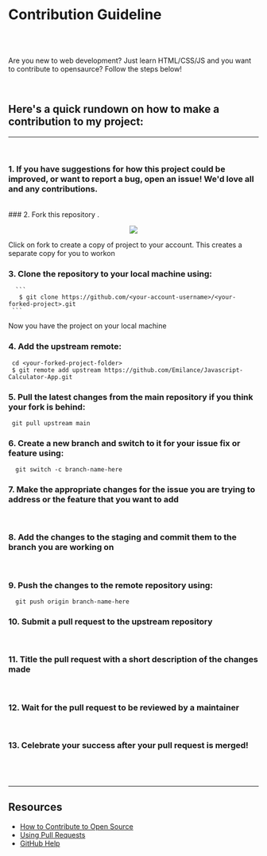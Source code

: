 # Contribution Guideline

<br>

<br>

Are you new to web development? Just learn HTML/CSS/JS and you want to contribute to opensaurce?  Follow the steps below!

<br>

## **Here's a quick rundown on how to make a contribution to my project:**

---

<br>

### 1. If you have suggestions for how this project could be improved, or want to report a bug, open an issue! We'd love all and any contributions.
   <br>
### 2. Fork this repository .
   <p align="center">  <img  src="https://i.imgur.com/P0n6f97.png">  </p>
   Click on fork to create a copy of project to your account. This creates a separate copy for you to workon
   <br>
   
### 3. Clone the repository to your local machine using:
      ```
       $ git clone https://github.com/<your-account-username>/<your-forked-project>.git 
     ```
  Now you have the project on your local machine

### 4. Add the upstream remote:

   ```
    cd <your-forked-project-folder>
    $ git remote add upstream https://github.com/Emilance/Javascript-Calculator-App.git
   ```

### 5. Pull the latest changes from the main repository if you think your fork is behind:

   ```
    git pull upstream main
   ```

### 6. Create a new branch and switch to it for your issue fix or feature using:

   ```
     git switch -c branch-name-here
   ```

### 7. Make the appropriate changes for the issue you are trying to address or the feature that you want to add

   <br>

### 8. Add the changes to the staging  and commit them to the branch you are working on

   <br>

### 9. Push the changes to the remote repository using:

   ```
     git push origin branch-name-here
   ```

### 10. Submit a **pull request** to the upstream repository

   <br>

### 11. Title the **pull request** with a short description of the changes made

   <br>

### 12. Wait for the pull request to be reviewed by a maintainer

   <br>



### 13. Celebrate your success after your pull request is merged!

## <br>



---

## Resources

- [How to Contribute to Open Source](https://opensource.guide/how-to-contribute/)
- [Using Pull Requests](https://help.github.com/articles/about-pull-requests/)
- [GitHub Help](https://help.github.com)



